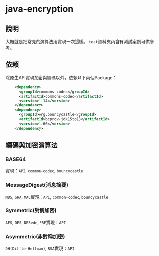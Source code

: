 # java-encryption

## 說明

大概就是把常見的演算法用實現一次這樣。
`test`資料夾內含有測試案例可供參考。

## 依賴

除原生API實現加密與編碼以外，依賴以下兩個Package：

```xml
    <dependency>
      <groupId>commons-codec</groupId>
      <artifactId>commons-codec</artifactId>
      <version>1.14</version>
    </dependency>
    <dependency>
      <groupId>org.bouncycastle</groupId>
      <artifactId>bcprov-jdk15to18</artifactId>
      <version>1.66</version>
    </dependency>
```

## 編碼與加密演算法

### BASE64

實現：`API`, `common-codec`, `bouncycastle`

### MessageDigest(消息摘要)

`MD5`, `SHA`, `MAC`實現：`API`, `common-codec`, `bouncycastle`

### Symmetric(對稱加密)

`AES`, `DES`, `DESede`, `PBE`實現：`API`

### Asymmetric(非對稱加密)

`DH(Diffle-Hellman)`, `RSA`實現：`API`

